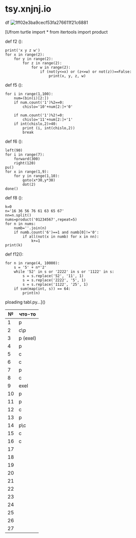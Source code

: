 # tsy.xnjnj.io
df
![1ff02e3ba9cecf53fa276611f21c6881](https://github.com/Mishanaytsy/tsy.xnjnj.io/assets/145833260/0f14d44e-f4a8-4748-8928-7d2e36cf61f7)

[Ufrom turtle import *
from itertools import product

def f2 ():

    print('x y z w')
    for x in range(2):
        for y in range(2):
            for z in range(2):
                for w in range(2):
                    if (not(y<=x) or (z<=w) or not(z))==False:
                        print(x, y, z, w)
def f5 ():

    for i in range(1,100):
        num=(bin(i)[2:])
        if num.count('1')%2==0:
            chislo='10'+num[2:]+'0'

        if num.count('1')%2!=0:
            chislo='11'+num[2:]+'1'
        if int(chislo,2)>40:
            print (i, int(chislo,2))
            break
def f6 ():
        
    left(90)
    for i in range(7):
        forward(300)
        right(120)
    pu()
    for x in range(1,9):
        for y in range(1,10):
            goto(x*30,y*30)
            dot(2)
    done()

def f8 ():

    k=0
    n='16 36 56 76 61 63 65 67'
    nn=n.split()
    nums=product('01234567',repeat=5)
    for n in nums:
        numb=''.join(n)
        if numb.count('6')==1 and numb[0]!='0':
            if all(not(x in numb) for x in nn):
                k+=1
    print(k)
    
def f12():

    for n in range(4, 10000):
        s = '5' + n*'2'
        while '52' in s or '2222' in s or '1122' in s:
            s = s.replace('52', '11', 1)
            s = s.replace('2222', '5', 1)
            s = s.replace('1122', '25', 1)
        if sum(map(int, s)) == 64:
            print(n)





ploading tabl.py…]()






| № | что-то |
| ------ | ------ |
|1| р |
|2| c\р |
|3| p (exel) |
|4| p |
|5| c |
|6| c |
|7| p |
|8| c |
|9| exel |
|10| p |
|11| p |
|12| c |
|13| p |
|14| p\c |
|15| с |
|16| с |
|17|  |
|18|  |
|19|  |
|20|  |
|21|  |
|22|  |
|23|  |
|24|  |
|25|  |
|26|  |
|27|  |
